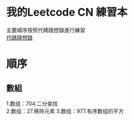 # 我的Leetcode CN 練習本
主要順序按照代碼隨想錄進行練習  
[代碼隨想錄](https://github.com/youngyangyang04/leetcode-master?tab=readme-ov-file)

# 順序

## 數組
1.数组：704.二分查找  
2.数组：27.移除元素
3.数组：977.有序数组的平方







